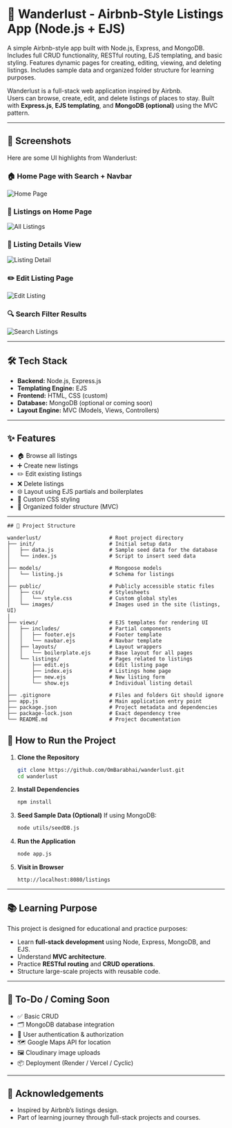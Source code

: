 # 🧭 Wanderlust - Airbnb-Style Listings App (Node.js + EJS)

A simple Airbnb-style app built with Node.js, Express, and MongoDB. Includes full CRUD functionality, RESTful routing, EJS templating, and basic styling. Features dynamic pages for creating, editing, viewing, and deleting listings. Includes sample data and organized folder structure for learning purposes.

Wanderlust is a full-stack web application inspired by Airbnb.  
Users can browse, create, edit, and delete listings of places to stay. Built with **Express.js**, **EJS templating**, and **MongoDB (optional)** using the MVC pattern.

---

## 📸 Screenshots

Here are some UI highlights from Wanderlust:

### 🏠 Home Page with Search + Navbar
![Home Page](public/images/ss1.png)

### 🏨 Listings on Home Page
![All Listings](public/images/ss2.png)

### 📄 Listing Details View
![Listing Detail](public/images/ss3.png)

### ✏️ Edit Listing Page
![Edit Listing](public/images/ss4.png)

### 🔍 Search Filter Results
![Search Listings](public/images/ss5.png)


---

## 🛠 Tech Stack

- **Backend:** Node.js, Express.js
- **Templating Engine:** EJS
- **Frontend:** HTML, CSS (custom)
- **Database:** MongoDB (optional or coming soon)
- **Layout Engine:** MVC (Models, Views, Controllers)

---

## ✨ Features

- 🏠 Browse all listings
- ➕ Create new listings
- ✏️ Edit existing listings
- ❌ Delete listings
- 🌐 Layout using EJS partials and boilerplates
- 🎨 Custom CSS styling
- 📁 Organized folder structure (MVC)

---
```
## 📁 Project Structure

wanderlust/                      # Root project directory
├── init/                        # Initial setup data
│   ├── data.js                  # Sample seed data for the database
│   └── index.js                 # Script to insert seed data
│
├── models/                      # Mongoose models
│   └── listing.js               # Schema for listings
│
├── public/                      # Publicly accessible static files
│   ├── css/                     # Stylesheets
│   │   └── style.css            # Custom global styles
│   └── images/                  # Images used in the site (listings, UI)
│
├── views/                       # EJS templates for rendering UI
│   ├── includes/                # Partial components
│   │   ├── footer.ejs           # Footer template
│   │   └── navbar.ejs           # Navbar template
│   ├── layouts/                 # Layout wrappers
│   │   └── boilerplate.ejs      # Base layout for all pages
│   └── listings/                # Pages related to listings
│       ├── edit.ejs             # Edit listing page
│       ├── index.ejs            # Listings home page
│       ├── new.ejs              # New listing form
│       └── show.ejs             # Individual listing detail
│
├── .gitignore                   # Files and folders Git should ignore
├── app.js                       # Main application entry point
├── package.json                 # Project metadata and dependencies
├── package-lock.json            # Exact dependency tree
└── README.md                    # Project documentation
```
## 🧪 How to Run the Project
1. **Clone the Repository**

   ```bash
   git clone https://github.com/OmBarabhai/wanderlust.git
   cd wanderlust
   ```

2. **Install Dependencies**

   ```bash
   npm install
   ```

3. **Seed Sample Data (Optional)**
   If using MongoDB:

   ```bash
   node utils/seedDB.js
   ```

4. **Run the Application**

   ```bash
   node app.js
   ```

5. **Visit in Browser**

   ```
   http://localhost:8080/listings
   ```

---

## 📚 Learning Purpose

This project is designed for educational and practice purposes:

* Learn **full-stack development** using Node, Express, MongoDB, and EJS.
* Understand **MVC architecture**.
* Practice **RESTful routing** and **CRUD operations**.
* Structure large-scale projects with reusable code.

---

## 🚧 To-Do / Coming Soon

* ✅ Basic CRUD
* 🗂 MongoDB database integration
* 🔐 User authentication & authorization
* 🗺 Google Maps API for location
* 🖼 Cloudinary image uploads
* 📦 Deployment (Render / Vercel / Cyclic)

---

## 🙌 Acknowledgements

* Inspired by Airbnb’s listings design.
* Part of learning journey through full-stack projects and courses.